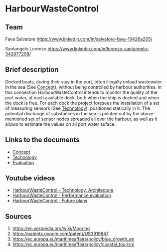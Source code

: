 # HarbourWasteControl

## Team
Fava Salvatore
https://www.linkedin.com/in/salvatore-fava-19426a205/

Santangelo Lorenzo
https://www.linkedin.com/in/lorenzo-santangelo-342877208/

## Brief description
Docked boats, during their stay in the port, often illegally unload  wastewater in the sea (See [Concept](/Concept.md)), without being controlled by harbour authorities. In this connection HarbourWasteControl intends to monitor the quality of the port water, at each available dock, both when the ship is docked and when the dock is free. For each dock the project foresees the installation of a set of measuring sensors (See [Technology](/Technology.md)), positioned statically in it. The potential discharge of substances in the sea is pointed out by the above-mentioned set of sensor nodes spreaded all over the harbour, as well as it allows to estimate the values on all port water suface.

## Links to the documents
* [Concept](/Concept.md)
* [Technology](/Technology.md)
* [Evaluation](/Evaluation.md)

## Youtube videos
* [HarbourWasteControl - Technology, Architecture](https://youtu.be/1_gy5SUA4yE)
* [HarbourWasteControl - Performance evaluation](https://www.youtube.com/watch?v=lbDM-yVXxGs)
* [HarbourWasteControl - Future plans](https://youtu.be/BRzAuJotJ3k)


## Sources
1. https://en.wikipedia.org/wiki/Mooring
2. https://patents.google.com/patent/US3919847
3. https://ec.europa.eu/maritimeaffairs/policy/blue_growth_en
4. https://ec.europa.eu/maritimeaffairs/policy/coastal_tourism
